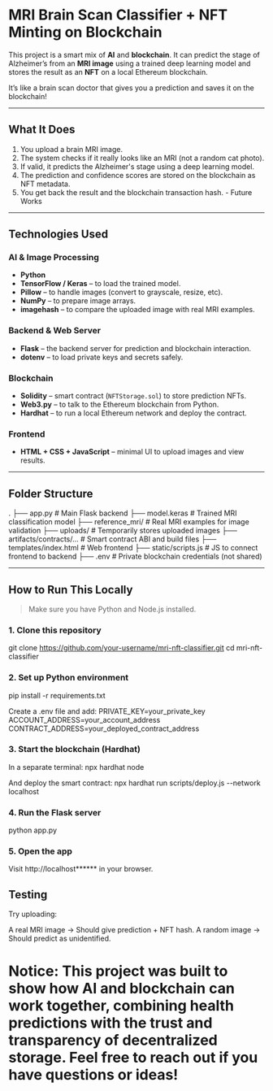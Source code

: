 # MRI Brain Scan Classifier + NFT Minting on Blockchain

This project is a smart mix of **AI** and **blockchain**. It can predict the stage of Alzheimer’s from an **MRI image** using a trained deep learning model and stores the result as an **NFT** on a local Ethereum blockchain.

It’s like a brain scan doctor that gives you a prediction and saves it on the blockchain!

---

## What It Does

1. You upload a brain MRI image.
2. The system checks if it really looks like an MRI (not a random cat photo).
3. If valid, it predicts the Alzheimer's stage using a deep learning model.
4. The prediction and confidence scores are stored on the blockchain as NFT metadata.
5. You get back the result and the blockchain transaction hash. - Future Works

---

## Technologies Used

### AI & Image Processing
- **Python**
- **TensorFlow / Keras** – to load the trained model.
- **Pillow** – to handle images (convert to grayscale, resize, etc).
- **NumPy** – to prepare image arrays.
- **imagehash** – to compare the uploaded image with real MRI examples.

### Backend & Web Server
- **Flask** – the backend server for prediction and blockchain interaction.
- **dotenv** – to load private keys and secrets safely.

### Blockchain
- **Solidity** – smart contract (`NFTStorage.sol`) to store prediction NFTs.
- **Web3.py** – to talk to the Ethereum blockchain from Python.
- **Hardhat** – to run a local Ethereum network and deploy the contract.

### Frontend
- **HTML + CSS + JavaScript** – minimal UI to upload images and view results.

---

## Folder Structure
.
├── app.py # Main Flask backend
├── model.keras # Trained MRI classification model
├── reference_mri/ # Real MRI examples for image validation
├── uploads/ # Temporarily stores uploaded images
├── artifacts/contracts/... # Smart contract ABI and build files
├── templates/index.html # Web frontend
├── static/scripts.js # JS to connect frontend to backend
├── .env # Private blockchain credentials (not shared)


---

##  How to Run This Locally

> Make sure you have Python and Node.js installed.

### 1. Clone this repository

git clone https://github.com/your-username/mri-nft-classifier.git
cd mri-nft-classifier

### 2. Set up Python environment
pip install -r requirements.txt

Create a .env file and add:
PRIVATE_KEY=your_private_key
ACCOUNT_ADDRESS=your_account_address
CONTRACT_ADDRESS=your_deployed_contract_address

### 3. Start the blockchain (Hardhat)
In a separate terminal:
npx hardhat node

And deploy the smart contract:
npx hardhat run scripts/deploy.js --network localhost

### 4. Run the Flask server
python app.py

### 5. Open the app
Visit http://localhost****** in your browser.

## Testing
Try uploading:

A real MRI image →  Should give prediction + NFT hash.
A random image →  Should predict as unidentified.

# Notice: This project was built to show how AI and blockchain can work together, combining health predictions with the trust and transparency of decentralized storage. Feel free to reach out if you have questions or ideas!
